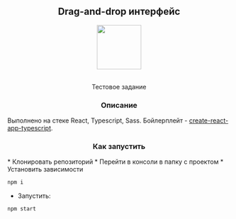 <div align="center">
<h2>Drag-and-drop интерфейс</h2>
  <a href="https://reactjs.org/">
    <img width="100" heigth="100" src="https://upload.wikimedia.org/wikipedia/commons/thumb/a/a7/React-icon.svg/1280px-React-icon.svg.png">
  </a>
  <br>
  <br>
  <p>
   Тестовое задание
  </p>
</div>
<h3 align="center">Описание</h3>

Выполнено на стеке React, Typescript, Sass. Бойлерплейт - [create-react-app-typescript](https://github.com/wmonk/create-react-app-typescript). 

<h3 align="center">Как запустить</h3>
* Клонировать репозиторий
* Перейти в консоли в папку с проектом
* Установить зависимости

```bash
npm i
```
* Запустить:

```bash
npm start
```